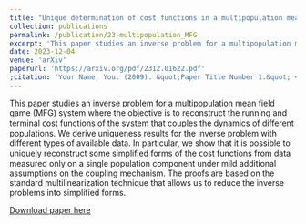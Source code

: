 ```yaml
---
title: "Unique determination of cost functions in a multipopulation mean field game model"
collection: publications
permalink: /publication/23-multipopulation_MFG
excerpt: 'This рарer studies an inverse problem for a multipopulation mean field game (MFG) system where the objective is to reconstruct the running and terminal ᴄoѕt functions of the system that couples the dynamics of different populations. We derive uniqueness results for the inverse problem with different types of available data. In particular, we show that it is possible to uniquely reconstruct some simplified forms of the ᴄoѕt functions from data measured only on a single population component under mild additional assumptions on the coupling mechanism. The proofs are based on the standard multilinearization technique that allows us to reduce the inverse problems into simplified forms.'
date: 2023-12-04
venue: 'arXiv'
paperurl: 'https://arxiv.org/pdf/2312.01622.pdf'
;citation: 'Your Name, You. (2009). &quot;Paper Title Number 1.&quot; <i>Journal 1</i>. 1(1).'
---
```


This рарer studies an inverse problem for a multipopulation mean field game (MFG) system where the objective is to reconstruct the running and terminal ᴄoѕt functions of the system that couples the dynamics of different populations. We derive uniqueness results for the inverse problem with different types of available data. In particular, we show that it is possible to uniquely reconstruct some simplified forms of the ᴄoѕt functions from data measured only on a single population component under mild additional assumptions on the coupling mechanism. The proofs are based on the standard multilinearization technique that allows us to reduce the inverse problems into simplified forms.

[Download paper here](https://arxiv.org/pdf/2312.01622.pdf)

